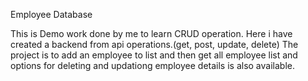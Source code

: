 Employee Database

This is Demo work done by me to learn CRUD operation.
Here i have created a backend from api operations.(get, post, update, delete)
The project is to add an employee to list and then get all employee list and options for deleting and updationg employee details is also available.
